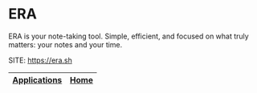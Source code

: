 # ERA

 ERA is your note-taking tool. Simple, efficient, and focused on what truly matters: your notes and your time.

 SITE: https://era.sh

 | [Applications](https://portable-linux-apps.github.io/apps.html) | [Home](https://portable-linux-apps.github.io)
 | --- | --- |
